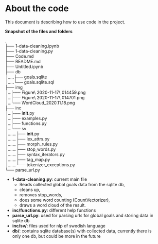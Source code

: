 # About the code

This document is describing how to use code in the project.

__Snapshot of the files and folders__

.  
├── 1-data-cleaning.ipynb  
├── 1-data-cleaning.py  
├── Code.md  
├── README.md  
├── Untitled.ipynb  
├── db  
│.....├── goals.sqlite  
│.....└── goals.sqlite.sql  
├── img  
│...├── Figure\ 2020-11-17\ 014459.png  
│...├── Figure\ 2020-11-17\ 014701.png  
│...└── WordCloud_2020.11.18.png  
├── inc  
│...├── __init__.py  
│...├── examples.py  
│...├── functions.py  
│...└── sv  
│.......├── __init__.py  
│.......├── lex_attrs.py  
│.......├── morph_rules.py  
│.......├── stop_words.py  
│.......├── syntax_iterators.py  
│.......├── tag_map.py  
│.......└── tokenizer_exceptions.py  
└── parse_url.py  

- __1-data-cleaning.py__: current main file
    * Reads collected global goals data from the sqlite db,
    * cleans up,
    * removes stop_words,
    * does some word counting (CountVectorizer),
    * draws a word cloud of the result.
- __inc/functions.py__: different help functions
- __parse_url.py__: used for parsing urls for global goals and storing data in sqlite db
- __inc/sv/__: files used for nlp of swedish language
- __db/__: contains sqlite database(s) with collected data,
    currently there is only one db, but could be more in the future
